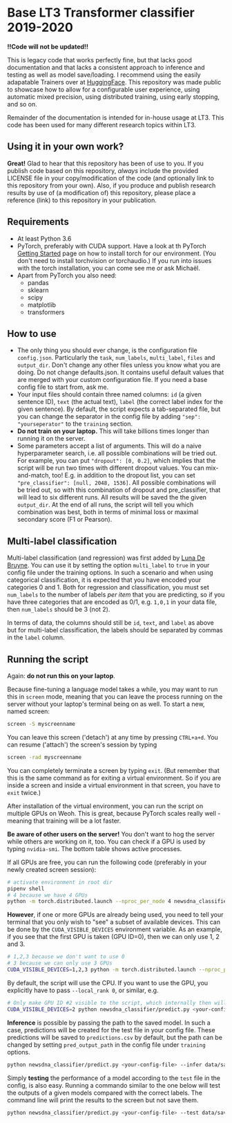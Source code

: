 Base LT3 Transformer classifier 2019-2020
=========================================

**!!Code will not be updated!!**

This is legacy code that works perfectly fine, but that lacks good documentation and 
that lacks a consistent approach to inference and testing as well as model save/loading.
I recommend using the easily adapatable Trainers over at [HuggingFace](https://github.com/huggingface/transformers).
This repository was made public to showcase how to allow for a configurable user experience, using automatic mixed
precision, using distributed training, using early stopping, and so on.

Remainder of the documentation is intended for in-house usage at LT3. This code has been used for many different research
topics within LT3.

Using it in your own work?
--------------------------
**Great!** Glad to hear that this repository has been of use to you. If you publish code based on this repository,
*always* include the provided LICENSE file in your copy/modification of the code (and optionally link to this
repository from your own). Also, if you produce and publish research results by use of (a modification of) this
repository, please place a reference (link) to this repository in your publication.

Requirements
------------
- At least Python 3.6
- PyTorch, preferably with CUDA support. Have a look at th PyTorch [Getting Started](https://pytorch.org/get-started/locally/)
page on how to install torch for our environment. (You don't need to install torchvision or torchaudio.) If you run
  into issues with the torch installation, you can come see me or ask Michaël. 
- Apart from PyTorch you also need: 
  - pandas
  - sklearn
  - scipy
  - matplotlib
  - transformers


How to use
----------
- The only thing you should ever change, is the configuration file `config.json`. Particularly the `task`, `num_labels`,
`multi_label`, `files` and `output_dir`. Don't change any other files unless you know what you are doing. Do not change
  defaults.json. It contains useful default values that are merged with your custom configuration file. If you need a 
  base config file to start from, ask me.
- Your input files should contain three named columns: `id` (a given sentence ID), `text` (the actual text), `label`
(the correct label index for the given sentence). By default, the script expects a tab-separated file, but you can 
change the separator in the config file by adding `"sep": "yourseperator"` to the `training` section.
- **Do not train on your laptop.** This will take billions times longer than running it on the server.
- Some parameters accept a list of arguments. This will do a naive hyperparameter search, i.e. all possible combinations
will be tried out. For example, you can put `"dropout": [0, 0.2]`, which implies that the script will be run two times
with different dropout values. You can mix-and-match, too! E.g. in addition to the dropout list, you can set 
`"pre_classifier": [null, 2048, 1536]`. All possible combinations will be tried out, so with this combination of dropout
and pre_classifier, that will lead to six different runs. All results will be saved the the given `output_dir`. At the 
end of all runs, the script will tell you which combination was best, both in terms of minimal loss or maximal secondary
score (F1 or Pearson).

Multi-label classification
--------------------------

Multi-label classification (and regression) was first added by [Luna De Bruyne](https://github.com/LunaDeBruyne). 
 You can use it by setting the option `multi_label` to `true` in your config file
 under the training options. In such a scenario and when using categorical classification, it is expected that you
 have encoded your categories 0 and 1. Both for regression and classification, you must set `num_labels` to the number
 of labels *per item* that you are predicting, so if you have three categories that are encoded as 0/1, e.g. `1,0,1` 
 in your data file, then `num_labels` should be 3 (not 2).

In terms of data, the columns should still be `id`, `text`, and `label` as above but for multi-label classification, 
 the labels should be separated by commas in the `label` column.

Running the script
------------------
Again: **do not run this on your laptop**.

Because fine-tuning a language model takes a while, you may want to run this in `screen` mode, meaning that you can 
leave the process running on the server without your laptop's terminal being on as well. To start a new, named screen:

```bash
screen -S myscreenname
```

You can leave this screen ('detach') at any time by pressing `CTRL+a+d`. You can resume ('attach') the screen's session
by typing 

```bash
screen -rad myscreenname
```

You can completely terminate a screen by typing `exit`. (But remember  that this is the same command as for exiting a
virtual environment. So if you are inside a screen and inside a virtual environment in that screen, you have to `exit`
twice.)

After installation of the virtual environment, you can run the script on multiple GPUs on Weoh. This is great, because
PyTorch scales really well - meaning that training will be a lot faster.

**Be aware of other users on the server!** You don't want to hog the server while others are working on it, too. You can 
check if a GPU is used by typing `nvidia-smi`. The bottom table shows active processes.

If all GPUs are free, you can run the following code (preferably in your newly created screen session):

```bash
# activate environment in root dir
pipenv shell
# 4 because we have 4 GPUs
python -m torch.distributed.launch --nproc_per_node 4 newsdna_classifier/predict.py <your-config-file>
```

**However**, if one or more GPUs are already being used, you need to tell your terminal that you only wish to "see" a
subset of available devices. This can be done by the `CUDA_VISIBLE_DEVICES` environment variable. As an example, if
you see that the first GPU is taken (GPU ID=0), then we can only use 1, 2 and 3.

```bash
# 1,2,3 because we don't want to use 0
# 3 because we can only use 3 GPUs
CUDA_VISIBLE_DEVICES=1,2,3 python -m torch.distributed.launch --nproc_per_node 3 newsdna_classifier/predict.py <your-config-file>
```

By default, the script will use the CPU. If you want to use the GPU, you explicitly have to pass `--local_rank 0`, or
 similar, e.g.

```bash
# Only make GPU ID #2 visible to the script, which internally then will be rank 0
CUDA_VISIBLE_DEVICES=2 python newsdna_classifier/predict.py <your-config-file> --local_rank 0
```

**Inference** is possible by passing the path to the saved model. In such a case, predictions will be created for the
 test file in your config file. These predictions will be saved to `predictions.csv` by default, but the path can be
 changed by setting `pred_output_path` in the config file under `training` options.

```bash
python newsdna_classifier/predict.py <your-config-file> --infer data/saved/best-model-chkpnt.pth --local_rank 0
```

Simply **testing** the performance of a model according to the `test` file in the config, is also easy. Running a
 commando similar to the one below will test the outputs of a given models compared with the correct labels. The
 command line will print the results to the screen but not save them.

```bash
python newsdna_classifier/predict.py <your-config-file> --test data/saved/best-model-chkpnt.pth --local_rank 0
```
